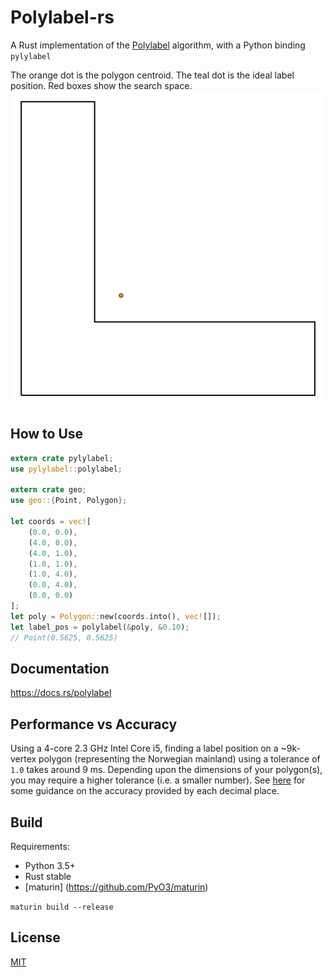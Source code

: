 # Polylabel-rs
A Rust implementation of the [Polylabel](https://github.com/mapbox/polylabel) algorithm, with a Python binding `pylylabel`

The orange dot is the polygon centroid. The teal dot is the ideal label position. Red boxes show the search space.
[![GIF](output.gif)]()

## How to Use
```rust
extern crate pylylabel;
use pylylabel::polylabel;

extern crate geo;
use geo::{Point, Polygon};

let coords = vec![
    (0.0, 0.0),
    (4.0, 0.0),
    (4.0, 1.0),
    (1.0, 1.0),
    (1.0, 4.0),
    (0.0, 4.0),
    (0.0, 0.0)
];
let poly = Polygon::new(coords.into(), vec![]);
let label_pos = polylabel(&poly, &0.10);
// Point(0.5625, 0.5625)
```

## Documentation
https://docs.rs/polylabel

## Performance vs Accuracy
Using a 4-core 2.3 GHz Intel Core i5, finding a label position on a ~9k-vertex polygon (representing the Norwegian mainland) using a tolerance of `1.0` takes around 9 ms. Depending upon the dimensions of your polygon(s), you may require a higher tolerance (i.e. a smaller number). See [here](https://gis.stackexchange.com/questions/8650/measuring-accuracy-of-latitude-and-longitude/8674#8674) for some guidance on the accuracy provided by each decimal place.

## Build
Requirements:
- Python 3.5+
- Rust stable
- [maturin] (https://github.com/PyO3/maturin)

`maturin build --release`

## License
[MIT](license.txt)
